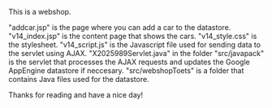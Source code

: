 This is a webshop.

"addcar.jsp" is the page where you can add a car to the datastore.
"v14_index.jsp" is the content page that shows the cars.
"v14_style.css" is the stylesheet.
"v14_script.js" is the Javascript file used for sending data to the servlet using AJAX.
"X2025989Servlet.java" in the folder "src/javapack" is the servlet that processes the AJAX requests and updates the Google AppEngine datastore if neccesary.
"src/webshopToets" is a folder that contains Java files used for the datastore.

Thanks for reading and have a nice day!
 